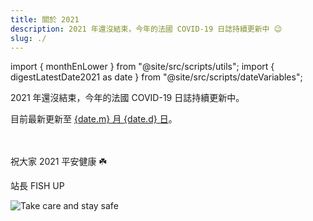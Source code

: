 ```yaml
---
title: 關於 2021
description: 2021 年還沒結束，今年的法國 COVID-19 日誌持續更新中 😉
slug: ./
---
```


import { monthEnLower } from "@site/src/scripts/utils";
import { digestLatestDate2021 as date } from "@site/src/scripts/dateVariables";

2021 年還沒結束，今年的法國 COVID-19 日誌持續更新中。

<div>目前最新更新至 <a href={`./${monthEnLower(date.m)}/${date.d}`}><span>{date.m}</span> 月 <span>{date.d}</span> 日</a>。</div><br /><br />

祝大家 2021 平安健康 ☘️

站長 FISH UP

![Take care and stay safe](/img/digest/love686F74.jpg)